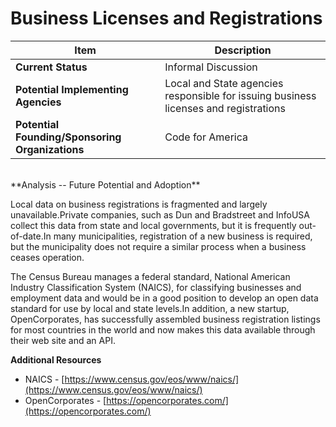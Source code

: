 # Business Licenses and Registrations
| Item | Description |
| --- | --- |
| **Current Status** | Informal Discussion |
| **Potential Implementing Agencies** | Local and State agencies responsible for issuing business licenses and registrations |
| **Potential Founding/Sponsoring Organizations** | Code for America |
<br>
**Analysis -- Future Potential and Adoption**

Local data on business registrations is fragmented and largely unavailable.Private companies, such as Dun and Bradstreet and InfoUSA collect this data from state and local governments, but it is frequently out-of-date.In many municipalities, registration of a new business is required, but the municipality does not require a similar process when a business ceases operation.

The Census Bureau manages a federal standard, National American Industry Classification System (NAICS), for classifying businesses and employment data and would be in a good position to develop an open data standard for use by local and state levels.In addition, a new startup, OpenCorporates, has successfully assembled business registration listings for most countries in the world and now makes this data available through their web site and an API.

**Additional Resources**

*   NAICS - [https://www.census.gov/eos/www/naics/](https://www.census.gov/eos/www/naics/)
*   OpenCorporates - [https://opencorporates.com/](https://opencorporates.com/)
